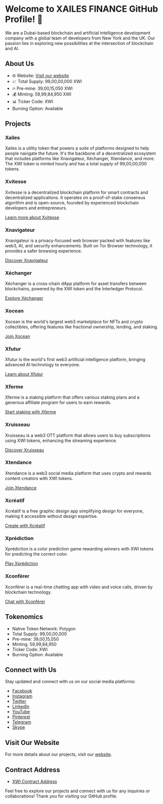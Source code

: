 # Welcome to XAILES FINANCE GitHub Profile! 👋

We are a Dubai-based blockchain and artificial intelligence development company with a global team of developers from New York and the UK. Our passion lies in exploring new possibilities at the intersection of blockchain and AI.

## About Us

- 🌐 Website: [Visit our website](https://xailes.finance/)
- 📈 Total Supply: 99,00,00,000 XWI
- 🔥 Pre-mine: 39,00,15,050 XWI
- 💰 Minting: 59,99,84,950 XWI
- 📊 Ticker Code: XWI
- Burning Option: Available

## Projects

### Xailes

Xailes is a utility token that powers a suite of platforms designed to help people navigate the future. It's the backbone of a decentralized ecosystem that includes platforms like Xnavigateur, Xéchanger, Xtendance, and more. The XWI token is minted hourly and has a total supply of 99,00,00,000 tokens.

### Xvitesse

Xvitesse is a decentralized blockchain platform for smart contracts and decentralized applications. It operates on a proof-of-stake consensus algorithm and is open-source, founded by experienced blockchain developers and entrepreneurs.

[Learn more about Xvitesse](https://xvitesse.finance/)

### Xnavigateur

Xnavigateur is a privacy-focused web browser packed with features like web3, AI, and security enhancements. Built on Tor Browser technology, it provides a safer browsing experience.

[Discover Xnavigateur](https://xnavigateur.finance/)

### Xéchanger

Xéchanger is a cross-chain dApp platform for asset transfers between blockchains, powered by the XWI token and the Interledger Protocol.

[Explore Xéchanger](https://xechanger.finance/)

### Xocean

Xocean is the world's largest web3 marketplace for NFTs and crypto collectibles, offering features like fractional ownership, lending, and staking.

[Join Xocean](https://xocean.finance/)

### Xfutur

Xfutur is the world's first web3 artificial intelligence platform, bringing advanced AI technology to everyone.

[Learn about Xfutur](https://xfutur.finance/)

### Xferme

Xferme is a staking platform that offers various staking plans and a generous affiliate program for users to earn rewards.

[Start staking with Xferme](https://xferme.finance/)

### Xruisseau

Xruisseau is a web3 OTT platform that allows users to buy subscriptions using XWI tokens, enhancing the streaming experience.

[Discover Xruisseau](https://xruisseau.finance/)

### Xtendance

Xtendance is a web3 social media platform that uses crypto and rewards content creators with XWI tokens.

[Join Xtendance](https://xtendance.finance/)

### Xcréatif

Xcréatif is a free graphic design app simplifying design for everyone, making it accessible without design expertise.

[Create with Xcréatif](https://xcreatif.finance/)

### Xprédiction

Xprédiction is a color prediction game rewarding winners with XWI tokens for predicting the correct color.

[Play Xprédiction](https://xprediction.finance/)

### Xconférer

Xconférer is a real-time chatting app with video and voice calls, driven by blockchain technology.

[Chat with Xconférer](https://xconferer.finance/)

## Tokenomics

- Native Token Network: Polygon
- Total Supply: 99,00,00,000
- Pre-mine: 39,00,15,050
- Minting: 59,99,84,950
- Ticker Code: XWI
- Burning Option: Available

## Connect with Us

Stay updated and connect with us on our social media platforms:

- [Facebook](https://www.facebook.com/profile.php?id=100095247595106)
- [Instagram](https://www.instagram.com/xailes225/)
- [Twitter](https://twitter.com/xalies225)
- [LinkedIn](https://www.linkedin.com/in/x-ailes-853315287/)
- [YouTube](https://www.youtube.com/@xailes-225)
- [Pinterest](https://in.pinterest.com/xailes225/)
- [Telegram](https://t.me/+EHonsgugocxiNTZl)
- [Skype](https://join.skype.com/invite/shCbL5nBd7H7)

## Visit Our Website

For more details about our projects, visit our [website](https://xailes.finance/).

## Contract Address

- [XWI Contract Address](https://polygonscan.com/address/0x2a49e1d2c2ef6283c50d5754bbd485126ef6ed39)

Feel free to explore our projects and connect with us for any inquiries or collaborations! Thank you for visiting our GitHub profile.


<!---
XAILESFINANCE/XAILESFINANCE is a ✨ special ✨ repository because its `README.md` (this file) appears on your GitHub profile.
You can click the Preview link to take a look at your changes.
--->
